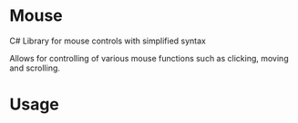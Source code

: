 # Mouse
C# Library for mouse controls with simplified syntax

Allows for controlling of various mouse functions such as clicking, moving and scrolling.


# Usage


